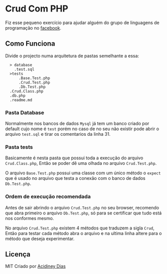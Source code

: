 # Crud Com PHP

Fiz esse pequeno exercício para ajudar alguém do grupo de linguagens de programação no [facebook](https://www.facebook.com/groups/programadoresincriveis/).

## Como Funciona

Divide o projecto numa arquitetura de pastas semelhante a essa:
```
  > database
    .test.sql
  >tests
      .Base.Test.php
      .Crud.Test.php
      .Db.Test.php
  .Crud.Class.php
  .db.php
  .readme.md
```

### Pasta Database
  Normalmente nos bancos de dados ``Mysql`` já tem um banco criado por default cujo nome é ``test`` porém no caso de no seu não existir pode abrir o arquivo ``test.sql`` e tirar os comentarios da linha 31.

### Pasta tests
  Basicamente é nesta pasta que possui toda a execução do arquivo ``Crud.Class.php``,  Então se poder dê uma olhada no arquivo ``Crud.Test.php``.

  O arquivo ``Base.Test.php`` possui uma classe com um único método o ``expect`` que é usado no arquivo que testa a conexão com o banco de dados ``Db.Test.php``.

### Ordem de execução recomendada
  Antes de sair abrindo o arquivo ``Crud.Test.php`` no seu browser, recomendo que abra primeiro o arquivo ``Db.Test.php``, só para se certificar que tudo está nos conformes mesmo.

  No arquivo ``Crud.Test.php`` existem 4 métodos que traduzem a sigla ``Crud``, Então para testar cada método abra o arquivo e na ultima linha altere para o método que deseja experimentar.

## Licença
MIT
Criado por [Acidiney Dias](www.facebook.com/acidiney.dias)
